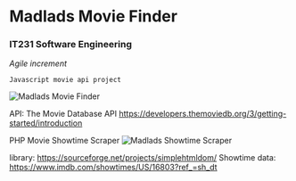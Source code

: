 # Madlads Movie Finder
<h3>IT231 Software Engineering</h3>
<em>Agile increment</em>

    Javascript movie api project

![Madlads Movie Finder](https://alanv73.github.io/img/madladmovie.png)

API: The Movie Database API
https://developers.themoviedb.org/3/getting-started/introduction

PHP Movie Showtime Scraper
![Madlads Showtime Scraper](https://alanv73.github.io/img/scraper.png)

library: https://sourceforge.net/projects/simplehtmldom/
Showtime data: https://www.imdb.com/showtimes/US/16803?ref_=sh_dt
